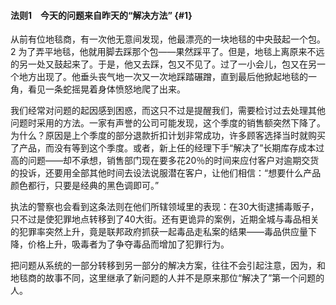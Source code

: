 #### 法则1　今天的问题来自昨天的“解决方法” {#1}

从前有位地毯商，有一次他无意间发现，他最漂亮的一块地毯的中央鼓起一个包。 2 为了弄平地毯，他就用脚去踩那个包——果然踩平了。但是，地毯上离原来不远的另一处又鼓起来了。于是，他又去踩，包又不见了。过了一小会儿，包又在另一个地方出现了。他垂头丧气地一次又一次地踩踏碾蹭，直到最后他掀起地毯的一角，看见一条蛇摇晃着身体愤怒地爬了出来。

我们经常对问题的起因感到困惑，而这只不过是提醒我们，需要检讨过去处理其他问题时采用的方法。一家有声誉的公司可能发现，这个季度的销售额突然下降了。为什么？原因是上个季度的部分退款折扣计划非常成功，许多顾客选择当时就购买了产品，而没有等到这个季度。或者，新上任的经理下手“解决了”长期库存成本过高的问题——却不承想，销售部门现在要多花20％的时间来应付客户对逾期交货的投诉，还要用全部其他时间去设法说服潜在客户，让他们相信：“想要什么产品颜色都行，只要是经典的黑色调即可。”

执法的警察也会看到这条法则在他们所辖领域里的表现：在30大街逮捕毒贩子，只不过是使犯罪地点转移到了40大街。还有更诡异的案例，近期全城与毒品相关的犯罪率突然上升，竟是联邦政府抓获一起毒品走私案的结果——毒品供应量下降，价格上升，吸毒者为了争夺毒品而增加了犯罪行为。

把问题从系统的一部分转移到另一部分的解决方案，往往不会引起注意，因为，和地毯商的故事不同，这里继承了新问题的人并不是原来那位“解决了”第一个问题的人。